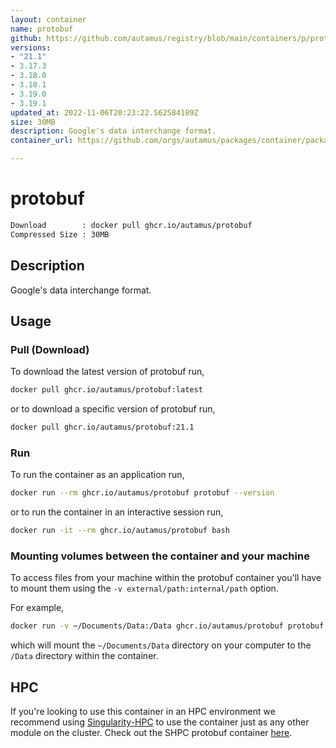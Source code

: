 ```yaml
---
layout: container
name: protobuf
github: https://github.com/autamus/registry/blob/main/containers/p/protobuf/spack.yaml
versions:
- "21.1"
- 3.17.3
- 3.18.0
- 3.18.1
- 3.19.0
- 3.19.1
updated_at: 2022-11-06T20:23:22.562584189Z
size: 30MB
description: Google's data interchange format.
container_url: https://github.com/orgs/autamus/packages/container/package/protobuf

---
```

# protobuf
```bash 
Download        : docker pull ghcr.io/autamus/protobuf
Compressed Size : 30MB
```

## Description
Google's data interchange format.

## Usage
### Pull (Download)
To download the latest version of protobuf run,

```bash
docker pull ghcr.io/autamus/protobuf:latest
```

or to download a specific version of protobuf run,

```bash
docker pull ghcr.io/autamus/protobuf:21.1
```
### Run
To run the container as an application run,
```bash
docker run --rm ghcr.io/autamus/protobuf protobuf --version
```

or to run the container in an interactive session run,
```bash
docker run -it --rm ghcr.io/autamus/protobuf bash
```

### Mounting volumes between the container and your machine
To access files from your machine within the protobuf container you'll have to mount them using the `-v external/path:internal/path` option.

For example,
```bash
docker run -v ~/Documents/Data:/Data ghcr.io/autamus/protobuf protobuf /Data/myData.csv
```
which will mount the `~/Documents/Data` directory on your computer to the `/Data` directory within the container.

## HPC
If you're looking to use this container in an HPC environment we recommend using [Singularity-HPC](https://singularity-hpc.readthedocs.io) to use the container just as any other module on the cluster. Check out the SHPC protobuf container [here](https://singularityhub.github.io/singularity-hpc/r/ghcr.io-autamus-protobuf/).